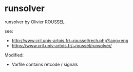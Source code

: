 # runsolver
runsolver by Olivier ROUSSEL


see: 
- http://www.cril.univ-artois.fr/~roussel/rech.php?lang=eng
- https://www.cril.univ-artois.fr/~roussel/runsolver/

Modified:
- Varfile contains retcode / signals
